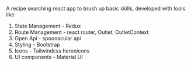 A recipe searching react app to brush up basic skills, developed with tools like 

1. State Management - Redux
2. Route Management - react router, Outlet, OutletContext
3. Open Api - spoonacular api
4. Styling - Bootstrap
5. Icons - Tailwindcss hereoicons
6. UI components - Material UI
